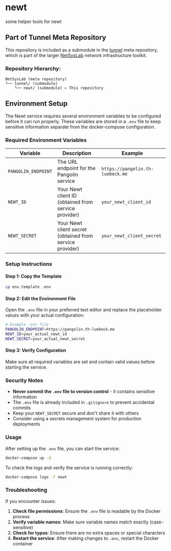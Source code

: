 # newt
some helper tools for newt

## Part of Tunnel Meta Repository

This repository is included as a submodule in the [tunnel](https://github.com/hellbrueck/tunnel.git) meta repository, which is part of the larger [NetSysLab](https://github.com/hellbruh/NetSysLab) network infrastructure toolkit.

### Repository Hierarchy:
```
NetSysLab (meta repository)
└── tunnel/ (submodule)
    └── newt/ (submodule) ← This repository
```

## Environment Setup

The Newt service requires several environment variables to be configured before it can run properly. These variables are stored in a `.env` file to keep sensitive information separate from the docker-compose configuration.

### Required Environment Variables

| Variable | Description | Example |
|----------|-------------|---------|
| `PANGOLIN_ENDPOINT` | The URL endpoint for the Pangolin service | `https://pangolin.th-luebeck.me` |
| `NEWT_ID` | Your Newt client ID (obtained from service provider) | `your_newt_client_id` |
| `NEWT_SECRET` | Your Newt client secret (obtained from service provider) | `your_newt_client_secret` |

### Setup Instructions

#### Step 1: Copy the Template
```bash
cp env.template .env
```

#### Step 2: Edit the Environment File
Open the `.env` file in your preferred text editor and replace the placeholder values with your actual configuration:

```bash
# Example .env file
PANGOLIN_ENDPOINT=https://pangolin.th-luebeck.me
NEWT_ID=your_actual_newt_id
NEWT_SECRET=your_actual_newt_secret
```

#### Step 3: Verify Configuration
Make sure all required variables are set and contain valid values before starting the service.

### Security Notes

- **Never commit the `.env` file to version control** - it contains sensitive information
- The `.env` file is already included in `.gitignore` to prevent accidental commits
- Keep your `NEWT_SECRET` secure and don't share it with others
- Consider using a secrets management system for production deployments

### Usage

After setting up the `.env` file, you can start the service:

```bash
docker-compose up -d
```

To check the logs and verify the service is running correctly:

```bash
docker-compose logs -f newt
```

### Troubleshooting

If you encounter issues:

1. **Check file permissions**: Ensure the `.env` file is readable by the Docker process
2. **Verify variable names**: Make sure variable names match exactly (case-sensitive)
3. **Check for typos**: Ensure there are no extra spaces or special characters
4. **Restart the service**: After making changes to `.env`, restart the Docker container

